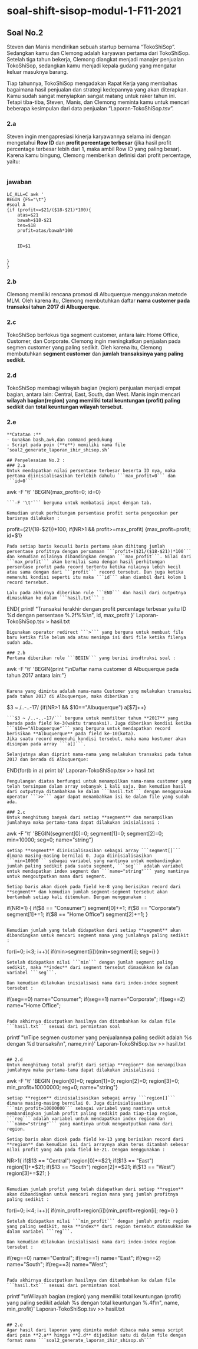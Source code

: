 # soal-shift-sisop-modul-1-F11-2021



## Soal No.2
Steven dan Manis mendirikan sebuah startup bernama “TokoShiSop”. Sedangkan kamu dan Clemong adalah karyawan pertama dari TokoShiSop. Setelah tiga tahun bekerja, Clemong diangkat menjadi manajer penjualan TokoShiSop, sedangkan kamu menjadi kepala gudang yang mengatur keluar masuknya barang.

Tiap tahunnya, TokoShiSop mengadakan Rapat Kerja yang membahas bagaimana hasil penjualan dan strategi kedepannya yang akan diterapkan. Kamu sudah sangat menyiapkan sangat matang untuk raker tahun ini. Tetapi tiba-tiba, Steven, Manis, dan Clemong meminta kamu untuk mencari beberapa kesimpulan dari data penjualan “Laporan-TokoShiSop.tsv”.

### 2.a
Steven ingin mengapresiasi kinerja karyawannya selama ini dengan mengetahui
**Row ID** dan **profit percentage terbesar** (jika hasil profit percentage terbesar
lebih dari 1, maka ambil Row ID yang paling besar). Karena kamu bingung,
Clemong memberikan definisi dari profit percentage, yaitu:
```Profit Percentage = (Profit/(Sales-Profit))
```


### jawaban
```
LC_ALL=C awk '
BEGIN {FS="\t"}
#soal A
{if (profit<=$21/($18-$21)*100){
	atas=$21
	bawah=$18-$21
	tes=$18
	profit=atas/bawah*100
	
	
	ID=$1
	
	
}
}
```

### 2.b
Clemong memiliki rencana promosi di Albuquerque menggunakan metode MLM.
Oleh karena itu, Clemong membutuhkan daftar **nama customer pada transaksi tahun 2017 di Albuquerque**.
### 2.c
TokoShiSop berfokus tiga segment customer, antara lain: Home Office,
Customer, dan Corporate. Clemong ingin meningkatkan penjualan pada segmen
customer yang paling sedikit. Oleh karena itu, Clemong membutuhkan **segment customer** 
dan **jumlah transaksinya yang paling sedikit**.
### 2.d
TokoShiSop membagi wilayah bagian (region) penjualan menjadi empat bagian,
antara lain: Central, East, South, dan West. Manis ingin mencari **wilayah bagian(region) yang memiliki total keuntungan (profit) paling sedikit** dan **total keuntungan wilayah tersebut**.
### 2.e

```
**Catatan :**
- Gunakan bash,awk,dan command pendukung
- Script pada poin (**e**) memiliki nama file ‘soal2_generate_laporan_ihir_shisop.sh’

## Penyelesaian No.2 :
### 2.a
Untuk mendapatkan nilai persentase terbesar beserta ID nya, maka pertama diinisialisasikan terlebih dahulu ```max_profit=0``` dan  ```id=0```
```
awk -F '\t' 'BEGIN{max_profit=0; id=0}
```
```-F '\t'``` berguna untuk membatasi input dengan tab. 

Kemudian untuk perhitungan persentase profit serta pengecekan per barisnya dilakukan :
```
profit=($21/($18-$21))*100; 
if(NR>1 && profit>=max_profit) {max_profit=profit; id=$1}
```
Pada setiap baris kecuali baris pertama akan dihitung jumlah persentase profitnya dengan persamaan ```profit=($21/($18-$21))*100``` dan kemudian nilainya dibandingkan dengan ```max_profit```. Nilai dari ```max_profit``` akan bernilai sama dengan hasil perhitungan persentase profit pada record tertentu ketika nilainya lebih kecil atau sama dengan dari ```profit``` record tersebut. Dan juga ketika memenuhi kondisi seperti itu maka ```id``` akan diambil dari kolom 1 record tersebut.

Lalu pada akhirnya diberikan rule ```END``` dan hasil dari outputnya dimasukkan ke dalam ```hasil.txt``` :
```
END{
	printf "Transaksi terakhir dengan profit percentage terbesar yaitu ID %d dengan persentase %.2f%%\n", id, max_profit
	}' Laporan-TokoShiSop.tsv > hasil.txt
```
Digunakan operator redirect ```>``` yang berguna untuk membuat file baru ketika file belum ada atau menimpa isi dari file ketika filenya sudah ada.

### 2.b
Pertama diberikan rule ```BEGIN``` yang berisi insdtruksi soal :
```
awk -F '\t' 'BEGIN{print "\nDaftar nama customer di Albuquerque pada tahun 2017 antara lain:"} 
```

Karena yang diminta adalah nama-nama Customer yang melakukan transaksi pada tahun 2017 di Albuquerque, maka diberikan :
```
$3 ~ /..-..-17/ {if(NR>1 && $10=="Albuquerque") a[$7]++}
```
```$3 ~ /..-..-17/``` berguna untuk memfilter tahun **2017** yang berada pada field ke-3(waktu transaksi). Juga diberikan kondisi ketika ```$10=="Albuquerque"``` yang berguna untuk mendapatkan record berisikan **Albuquerque** pada field ke-10(kota). 
Jika suatu record memenuhi kondisi tersebut, maka nama kostumer akan disimpan pada array ```a[]```.

Selanjutnya akan diprint nama-nama yang melakukan transaksi pada tahun 2017 dan berada di Albuquerque:
```
END{for(b in a) print b}' Laporan-TokoShiSop.tsv >> hasil.txt
```
Pengulangan diatas berfungsi untuk menampilkan nama-nama customer yang telah tersimpan dalam array sebanyak 1 kali saja. Dan kemudian hasil dari outputnya ditambahkan ke dalam ```hasil.txt``` dengan menggunakan operator ```>>``` agar dapat menambahkan isi ke dalam file yang sudah ada.

### 2.c
Untuk menghitung banyak dari setiap **segment** dan menampilkan jumlahnya maka pertama-tama dapat dilakukan inisialisasi :
```
awk -F '\t' 'BEGIN{segment[0]=0; segment[1]=0; segment[2]=0; min=10000; seg=0; name="string"} 
```
setiap **segment** diinisialisasikan sebagai array ```segment[]``` dimana masing-masing bernilai 0. Juga diinisialisasikan ```min=10000``` sebagai variabel yang nantinya untuk membandingkan jumlah paling sedikit pada suatu segment, ```seg``` adalah variabel untuk mendapatkan index segment dan ```name="string"``` yang nantinya untuk mengoutputkan nama dari segment.

Setiap baris akan dicek pada field ke-8 yang berisikan record dari **segment** dan kemudian jumlah segment-segment tersebut akan bertambah setiap kali ditemukan. Dengan menggunakan :
```
if(NR!=1)
	{
	if($8 == "Consumer") segment[0]+=1; 
	if($8 == "Corporate") segment[1]+=1; 
	if($8 == "Home Office") segment[2]+=1;
	}
```

Kemudian jumlah yang telah didapatkan dari setiap **segment** akan dibandingkan untuk mencari segment mana yang jumlahnya paling sedikit :
```
for(i=0; i<3; i++){
	if(min>segment[i]){min=segment[i]; seg=i}
   	} 
```
Setelah didapatkan nilai ```min``` dengan jumlah segment paling sedikit, maka **index** dari segment tersebut dimasukkan ke dalam variabel ```seg```. 

Dan kemudian dilakukan inisialisasi nama dari index-index segment tersebut :
```
if(seg==0) name="Consumer"; 
if(seg==1) name="Corporate"; 
if(seg==2) name="Home Office"; 
```

Pada akhirnya dioutputkan hasilnya dan ditambahkan ke dalam file ```hasil.txt``` sesuai dari permintaan soal
```
printf "\nTipe segmen customer yang penjualannya paling sedikit adalah %s dengan %d transaksi\n", name,min}' 
Laporan-TokoShiSop.tsv >> hasil.txt
```

## 2.d
Untuk menghitung total profit dari setiap **region** dan menampilkan jumlahnya maka pertama-tama dapat dilakukan inisialisasi :
```
awk -F '\t' 'BEGIN
{region[0]=0; region[1]=0; region[2]=0; region[3]=0; min_profit=10000000; reg=0; name="string"}
```
setiap **region** diinisialisasikan sebagai array ```region[]``` dimana masing-masing bernilai 0. Juga diinisialisasikan ```min_profit=10000000``` sebagai variabel yang nantinya untuk membandingkan jumlah profit paling sedikit pada tiap-tiap region, ```reg``` adalah variabel untuk mendapatkan index region dan ```name="string"``` yang nantinya untuk mengoutputkan nama dari region.

Setiap baris akan dicek pada field ke-13 yang berisikan record dari **region** dan kemudian isi dari arraynya akan terus ditambah sebesar nilai profit yang ada pada field ke-21. Dengan menggunakan :
```
NR>1{
	if($13 == "Central") region[0]+=$21; 
	if($13 == "East") region[1]+=$21; 
	if($13 == "South") region[2]+=$21; 
	if($13 == "West") region[3]+=$21;
} 
```

Kemudian jumlah profit yang telah didapatkan dari setiap **region** akan dibandingkan untuk mencari region mana yang jumlah profitnya paling sedikit :
```
for(i=0; i<4; i++){
	if(min_profit>region[i]){min_profit=region[i]; reg=i}
   	} 
```
Setelah didapatkan nilai ```min_profit``` dengan jumlah profit region yang paling sedikit, maka **index** dari region tersebut dimasukkan ke dalam variabel ```reg```. 

Dan kemudian dilakukan inisialisasi nama dari index-index region tersebut :
```
if(reg==0) name="Central"; 
if(reg==1) name="East"; 
if(reg==2) name="South"; 
if(reg==3) name="West";
```

Pada akhirnya dioutputkan hasilnya dan ditambahkan ke dalam file ```hasil.txt``` sesuai dari permintaan soal
```
printf "\nWilayah bagian (region) yang memiliki total keuntungan (profit) yang paling sedikit adalah %s dengan total keuntungan %.4f\n", name, min_profit}' 
Laporan-TokoShiSop.tsv >> hasil.txt
```

## 2.e
Agar hasil dari laporan yang diminta mudah dibaca maka semua script dari poin **2.a** hingga **2.d** dijadikan satu di dalam file dengan format nama ```soal2_generate_laporan_ihir_shisop.sh```
